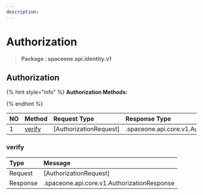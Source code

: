 ```yaml
---
description:  
---
```

# Authorization

>  **Package : spaceone.api.identity.v1**

## Authorization

{% hint style="info" %}
**Authorization Methods:**

{%  endhint %}


| NO |  Method | Request Type | Response Type | Description |
| :--- | :--- | :--- | :--- | :--- |
| 1 | [verify](Authorization.md#verify)| [AuthorizationRequest]|.spaceone.api.core.v1.AuthorizationResponse|  |

### verify



| Type | Message |
| :--- | :--- |
| Request | [AuthorizationRequest] |
| Response | .spaceone.api.core.v1.AuthorizationResponse |





